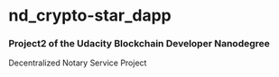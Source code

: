 # nd_crypto-star_dapp
### Project2 of the Udacity Blockchain Developer Nanodegree
Decentralized Notary Service Project
